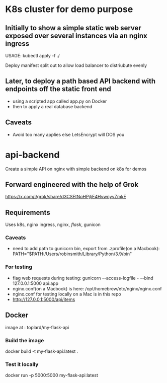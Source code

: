 # K8s cluster for demo purpose
## Initially to show a simple static web server exposed over several instances via an nginx ingress

USAGE: kubectl apply -f ./

Deploy manifest split out to allow load balancer to distriubute evenly

## Later, to deploy a path based API backend with endpoints off the static front end
- using a scripted app called app.py on Docker
- then to apply a real database backend

## Caveats
- Avoid too many applies else LetsEncrypt will DOS you

# api-backend
Create a simple API on nginx with simple backend on k8s for demos

## Forward engineered with the help of Grok
https://x.com/i/grok/share/d3CSEtNoHPjIjE4HvwnyvZmkE

## Requirements
Uses k8s, nginx ingress, nginx, _flask_, gunicon

### Caveats
- need to add path to gunicorn bin, export from .zprofile(on a Macbook): PATH="$PATH:/Users/robinsmith/Library/Python/3.9/bin"

### For testing
- flag web requests during testing: gunicorn --access-logfile - --bind 127.0.0.1:5000 api:app
- nginx.conf(on a Macbook) is here: /opt/homebrew/etc/nginx/nginx.conf
- nginx.conf for testing locally on a Mac is in this repo
- http://127.0.0.1:5000/api/items

## Docker

image at : toplard/my-flask-api
 
### Build the image
docker build -t my-flask-api:latest .
### Test it locally
docker run -p 5000:5000 my-flask-api:latest